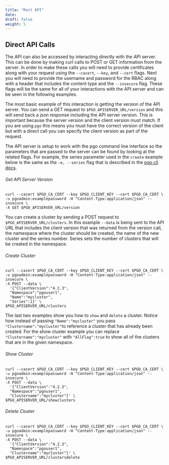 ```yaml
---
title: "Rest API"
date:
draft: false
weight: 5
---
```


## Direct API Calls

The API can also be accessed by interacting directly with the API server. This can be done by making curl calls to POST or GET information from the server. In order to make these calls you will need to provide certificates along with your request using the `--cacert`, `--key`, and `--cert` flags. Next you will need to provide the username and password for the RBAC along with a header that includes the content type and the `--insecure` flag. These flags will be the same for all of your interactions with the API server and can be seen in the following examples.

The most basic example of this interaction is getting the version of the API server. You can send a GET request to `$PGO_APISERVER_URL/version` and this will send back a json response including the API server version. This is important because the server version and the client version must match. If you are using `pgo` this means you must have the correct version of the client but with a direct call you can specify the client version as part of the request.

The API server is setup to work with the pgo command line interface so the parameters that are passed to the server can be found by looking at the related flags. For example, the series parameter used in the `create` example below is the same as the `-e, --series` flag that is described in the [pgo cli docs](https://access.crunchydata.com/documentation/postgres-operator/4.2.3/pgo-client/reference/pgo_create_cluster/).

###### Get API Server Version
```
curl --cacert $PGO_CA_CERT --key $PGO_CLIENT_KEY --cert $PGO_CA_CERT \
-u pgoadmin:examplepassword -H "Content-Type:application/json" --insecure \
-X GET $PGO_APISERVER_URL/version
```

You can create a cluster by sending a POST request to `$PGO_APISERVER_URL/clusters`. In this example `--data` is being sent to the API URL that includes the client version that was returned from the version call, the namespace where the cluster should be created, the name of the new cluster and the series number. Series sets the number of clusters that will be created in the namespace.

###### Create Cluster
```
curl --cacert $PGO_CA_CERT --key $PGO_CLIENT_KEY --cert $PGO_CA_CERT \
-u pgoadmin:examplepassword -H "Content-Type:application/json" --insecure \
-X POST --data \
  '{"ClientVersion":"4.2.3",
  "Namespace":"pgouser1",
  "Name":"mycluster",
  "Series":1}' \
$PGO_APISERVER_URL/clusters
```

The last two examples show you how to `show` and `delete` a cluster. Notice how instead of passing `"Name":"mycluster"` you pass `"Clustername":"mycluster"`to reference a cluster that has already been created. For the show cluster example you can replace `"Clustername":"mycluster"` with `"AllFlag":true` to show all of the clusters that are in the given namespace.

###### Show Cluster
```
curl --cacert $PGO_CA_CERT --key $PGO_CLIENT_KEY --cert $PGO_CA_CERT \
-u pgoadmin:examplepassword -H "Content-Type:application/json" --insecure \
-X POST --data \
  '{"ClientVersion":"4.2.3",
  "Namespace":"pgouser1",
  "Clustername":"mycluster"}' \
$PGO_APISERVER_URL/showclusters
```

###### Delete Cluster
```
curl --cacert $PGO_CA_CERT --key $PGO_CLIENT_KEY --cert $PGO_CA_CERT \
-u pgoadmin:examplepassword -H "Content-Type:application/json" --insecure \
-X POST --data \
  '{"ClientVersion":"4.2.3",
  "Namespace":"pgouser1",
  "Clustername":"mycluster"}' \
$PGO_APISERVER_URL/clustersdelete
```
